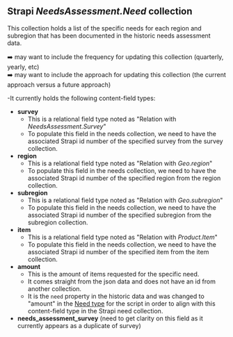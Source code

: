 Strapi **_NeedsAssessment.Need_** collection
---
This collection holds a list of the specific needs for each region and subregion that has been documented in the historic needs assessment data.

➡️ may want to include the frequency for updating this collection (quarterly, yearly, etc) <br>
➡️ may want to include the approach for updating this collection (the current approach versus a future approach)

-It currently holds the following content-field types:
* **survey**
    - This is a relational field type noted as "Relation with _NeedsAssessment.Survey_" 
    - To populate this field in the needs collection, we need to have the associated Strapi id number of the specified survey from the survey collection.
* **region**
     - This is a relational field type noted as "Relation with _Geo.region_" 
    - To populate this field in the needs collection, we need to have the associated Strapi id number of the specified region from the region collection.
* **subregion**
    - This is a relational field type noted as "Relation with _Geo.subregion_" 
    - To populate this field in the needs collection, we need to have the associated Strapi id number of the specified subregion from the subregion collection.
* **item**
    - This is a relational field type noted as "Relation with _Product.Item_" 
    - To populate this field in the needs collection, we need to have the associated Strapi id number of the specified item from the item collection.
* **amount**
    - This is the amount of items requested for the specific need.
    - It comes straight from the json data and does not have an id from another collection.
    - It is the `need` property in the historic data and was changed to "amount" in the [Need type](./types.md) for the script in order to align with this content-field type in the Strapi need collection.
* **needs_assessment_survey** (need to get clarity on this field as it currently appears as a duplicate of survey)